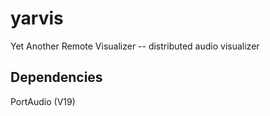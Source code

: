 yarvis
======

Yet Another Remote Visualizer -- distributed audio visualizer

Dependencies
------------

PortAudio (V19)
